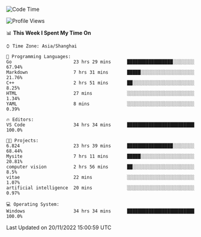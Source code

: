 <!--START_SECTION:waka-->
![Code Time](http://img.shields.io/badge/Code%20Time-370%20hrs%2048%20mins-blue)

![Profile Views](http://img.shields.io/badge/Profile%20Views-3-blue)

📊 **This Week I Spent My Time On** 

```text
⌚︎ Time Zone: Asia/Shanghai

💬 Programming Languages: 
Go                       23 hrs 29 mins      █████████████████░░░░░░░░   67.94% 
Markdown                 7 hrs 31 mins       █████░░░░░░░░░░░░░░░░░░░░   21.76% 
C++                      2 hrs 51 mins       ██░░░░░░░░░░░░░░░░░░░░░░░   8.25% 
HTML                     27 mins             ░░░░░░░░░░░░░░░░░░░░░░░░░   1.34% 
YAML                     8 mins              ░░░░░░░░░░░░░░░░░░░░░░░░░   0.39%

🔥 Editors: 
VS Code                  34 hrs 34 mins      █████████████████████████   100.0%

🐱‍💻 Projects: 
6.824                    23 hrs 39 mins      █████████████████░░░░░░░░   68.44% 
Mysite                   7 hrs 11 mins       █████░░░░░░░░░░░░░░░░░░░░   20.81% 
computer vision          2 hrs 56 mins       ██░░░░░░░░░░░░░░░░░░░░░░░   8.5% 
vitae                    22 mins             ░░░░░░░░░░░░░░░░░░░░░░░░░   1.07% 
artificial intelligence  20 mins             ░░░░░░░░░░░░░░░░░░░░░░░░░   0.97%

💻 Operating System: 
Windows                  34 hrs 34 mins      █████████████████████████   100.0%

```


 Last Updated on 20/11/2022 15:00:59 UTC
<!--END_SECTION:waka-->